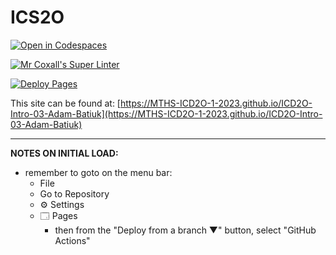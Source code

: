 # ICS2O

[![Open in Codespaces](https://classroom.github.com/assets/launch-codespace-7f7980b617ed060a017424585567c406b6ee15c891e84e1186181d67ecf80aa0.svg)](https://classroom.github.com/open-in-codespaces?assignment_repo_id=13757688)

[![Mr Coxall's Super Linter](https://github.com/MTHS-ICD2O-1-2023/ICD2O-Intro-03-Adam-Batiuk/workflows/Mr%20Coxall's%20Super%20Linter/badge.svg)](https://github.com/MTHS-ICD2O-1-2023/ICD2O-Intro-03-Adam-Batiuk/actions)

[![Deploy Pages](https://github.com/MTHS-ICD2O-1-2023/ICD2O-Intro-03-Adam-Batiuk/workflows/Deploy%20Pages/badge.svg)](https://github.com/MTHS-ICD2O-1-2023/ICD2O-Intro-03-Adam-Batiuk/actions)

This site can be found at: [https://MTHS-ICD2O-1-2023.github.io/ICD2O-Intro-03-Adam-Batiuk](https://MTHS-ICD2O-1-2023.github.io/ICD2O-Intro-03-Adam-Batiuk)

---

**NOTES ON INITIAL LOAD:**
- remember to goto on the menu bar:
  - File
  - Go to Repository
  - ⚙ Settings
  - 🗔 Pages
    - then from the "Deploy from a branch ▼" button, select "GitHub Actions"

